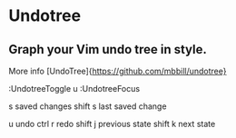 # Undotree
## Graph your Vim undo tree in style.
More info [UndoTree]{https://github.com/mbbill/undotree}

<F5>            :UndotreeToggle
<leader>u       :UndotreeFocus

s           saved changes
shift s     last saved change

u           undo
ctrl r      redo
shift j     previous state
shift k     next state



